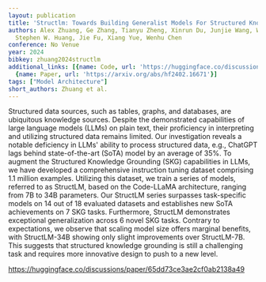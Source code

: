 ```yaml
---
layout: publication
title: 'Structlm: Towards Building Generalist Models For Structured Knowledge Grounding'
authors: Alex Zhuang, Ge Zhang, Tianyu Zheng, Xinrun Du, Junjie Wang, Weiming Ren,
  Stephen W. Huang, Jie Fu, Xiang Yue, Wenhu Chen
conference: No Venue
year: 2024
bibkey: zhuang2024structlm
additional_links: [{name: Code, url: 'https://huggingface.co/discussions/paper/65dd73ce3ae2cf0ab2138a49'},
  {name: Paper, url: 'https://arxiv.org/abs/hf2402.16671'}]
tags: ["Model Architecture"]
short_authors: Zhuang et al.
---
```

Structured data sources, such as tables, graphs, and databases, are ubiquitous knowledge sources. Despite the demonstrated capabilities of large language models (LLMs) on plain text, their proficiency in interpreting and utilizing structured data remains limited. Our investigation reveals a notable deficiency in LLMs' ability to process structured data, e.g., ChatGPT lags behind state-of-the-art (SoTA) model by an average of 35%. To augment the Structured Knowledge Grounding (SKG) capabilities in LLMs, we have developed a comprehensive instruction tuning dataset comprising 1.1 million examples. Utilizing this dataset, we train a series of models, referred to as StructLM, based on the Code-LLaMA architecture, ranging from 7B to 34B parameters. Our StructLM series surpasses task-specific models on 14 out of 18 evaluated datasets and establishes new SoTA achievements on 7 SKG tasks. Furthermore, StructLM demonstrates exceptional generalization across 6 novel SKG tasks. Contrary to expectations, we observe that scaling model size offers marginal benefits, with StructLM-34B showing only slight improvements over StructLM-7B. This suggests that structured knowledge grounding is still a challenging task and requires more innovative design to push to a new level.

https://huggingface.co/discussions/paper/65dd73ce3ae2cf0ab2138a49